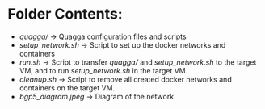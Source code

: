 # Folder Contents:
- *quagga/* -> Quagga configuration files and scripts
- *setup_network.sh* -> Script to set up the docker networks and containers
- *run.sh* -> Script to transfer *quagga/* and *setup_network.sh* to the target VM, and to run *setup_network.sh* in the target VM.
- *cleanup.sh* -> Script to remove all created docker networks and containers on the target VM.
- *bgp5_diagram.jpeg* -> Diagram of the network

